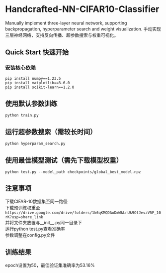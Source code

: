 # Handcrafted-NN-CIFAR10-Classifier
Manually implement three-layer neural network, supporting backpropagation, hyperparameter search and weight visualization.
手动实现三层神经网络，支持反向传播、超参数搜索与权重可视化。
## Quick Start 快速开始
### 安装核心依赖
```
pip install numpy==1.23.5
pip install matplotlib==3.6.0
pip install scikit-learn==1.2.0
```

## 使用默认参数训练
`python train.py`

## 运行超参数搜索（需较长时间）
`python hyperparam_search.py`

## 使用最佳模型测试（需先下载模型权重）
`python test.py --model_path checkpoints/global_best_model.npz`

## 注意事项
下载CIFAR-10数据集至同一路径\
下载预训练权重至\
`https://drive.google.com/drive/folders/1k6qKMQDAoDmWkLnUk9OfJevzV5F_10rK?usp=share_link`\
并将文件夹放置与__init__.py同一目录下\
运行python test.py查看准确率\
参数调整在config.py文件

## 训练结果
epoch设置为50，最佳验证集准确率为53.16%

